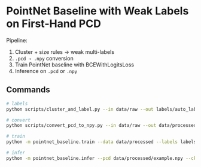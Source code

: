 
# PointNet Baseline with Weak Labels on First-Hand PCD

Pipeline:
1) Cluster + size rules → weak multi-labels
2) `.pcd → .npy` conversion
3) Train PointNet baseline with BCEWithLogitsLoss
4) Inference on `.pcd` or `.npy`

## Commands
```bash
# labels
python scripts/cluster_and_label.py --in data/raw --out labels/auto_labels.txt

# convert
python scripts/convert_pcd_to_npy.py --in data/raw --out data/processed

# train
python -m pointnet_baseline.train --data data/processed --labels labels/auto_labels.txt

# infer
python -m pointnet_baseline.infer --pcd data/processed/example.npy --ckpt runs/best.pth
```
